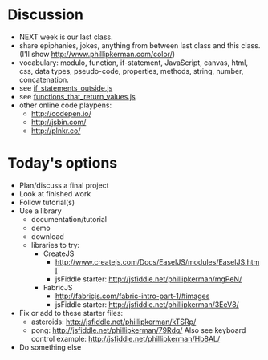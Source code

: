 Discussion
=======
* NEXT week is our last class.
* share epiphanies, jokes, anything from between last class and this class. (I'll show http://www.phillipkerman.com/color/)
* vocabulary: modulo, function, if-statement, JavaScript, canvas, html, css, data types, pseudo-code, properties, methods, string, number, concatenation.
* see <a href='common_structure/if_statements_outside.js'>if_statements_outside.js</a>
* see <a href='common_structure/functions_that_return_values.js'>functions_that_return_values.js</a>
* other online code playpens: 
	* http://codepen.io/  
	* http://jsbin.com/
	* http://plnkr.co/


Today's options
=======
* Plan/discuss a final project
* Look at finished work
* Follow tutorial(s)
* Use a library
	* documentation/tutorial
	* demo
	* download
	* libraries to try:
		* CreateJS 
			* http://www.createjs.com/Docs/EaselJS/modules/EaselJS.html
			* jsFiddle starter: http://jsfiddle.net/phillipkerman/mgPeN/
		* FabricJS 
			* http://fabricjs.com/fabric-intro-part-1/#images
			* jsFiddle starter: http://jsfiddle.net/phillipkerman/3EeV8/
* Fix or add to these starter files:
	* asteroids: http://jsfiddle.net/phillipkerman/kTSRp/
	* pong: http://jsfiddle.net/phillipkerman/79Rdq/  Also see keyboard control example: http://jsfiddle.net/phillipkerman/Hb8AL/
* Do something else